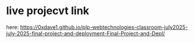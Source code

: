 # live projecvt link
here: https://0xdave1.github.io/plp-webtechnologies-classroom-july2025-july-2025-final-project-and-deployment-Final-Project-and-Depl/
